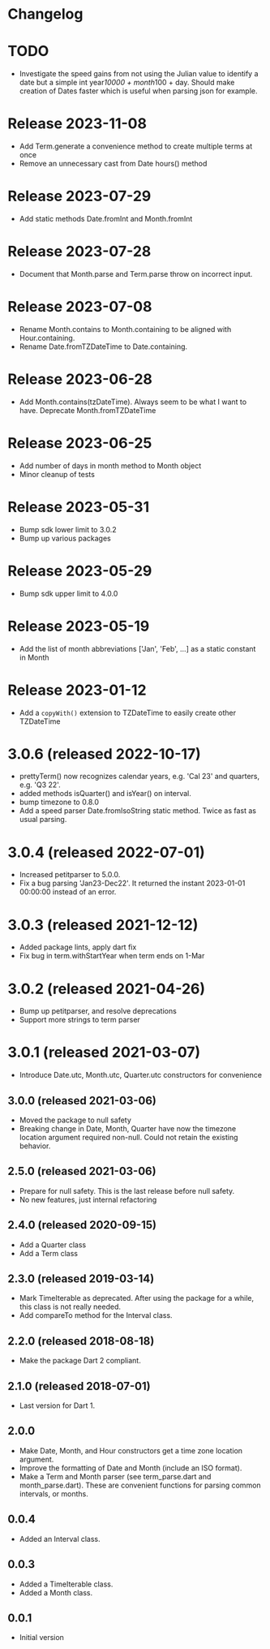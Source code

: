 # Changelog

# TODO
- Investigate the speed gains from not using the Julian value to identify a date 
  but a simple int year*10000 + month*100 + day.  Should make creation of Dates 
  faster which is useful when parsing json for example. 

# Release 2023-11-08
- Add Term.generate a convenience method to create multiple terms at once
- Remove an unnecessary cast from Date hours() method 

# Release 2023-07-29
- Add static methods Date.fromInt and Month.fromInt

# Release 2023-07-28
- Document that Month.parse and Term.parse throw on incorrect input.

# Release 2023-07-08
- Rename Month.contains to Month.containing to be aligned with Hour.containing. 
- Rename Date.fromTZDateTime to Date.containing.

# Release 2023-06-28
- Add Month.contains(tzDateTime).  Always seem to be what I want to have.
  Deprecate Month.fromTZDateTime

# Release 2023-06-25
- Add number of days in month method to Month object
- Minor cleanup of tests

# Release 2023-05-31
- Bump sdk lower limit to 3.0.2
- Bump up various packages

# Release 2023-05-29
- Bump sdk upper limit to 4.0.0

# Release 2023-05-19
- Add the list of month abbreviations ['Jan', 'Feb', ...] as a static constant in Month

# Release 2023-01-12
- Add a `copyWith()` extension to TZDateTime to easily create other TZDateTime 

# 3.0.6 (released 2022-10-17)
- prettyTerm() now recognizes calendar years, e.g. 'Cal 23' and quarters, 
  e.g. 'Q3 22'. 
- added methods isQuarter() and isYear() on interval.
- bump timezone to 0.8.0
- Add a speed parser Date.fromIsoString static method.  Twice as fast as usual parsing.

# 3.0.4 (released 2022-07-01)
- Increased petitparser to 5.0.0.  
- Fix a bug parsing 'Jan23-Dec22'.  It returned the instant 2023-01-01 00:00:00 
  instead of an error.

# 3.0.3 (released 2021-12-12)
- Added package lints, apply dart fix
- Fix bug in term.withStartYear when term ends on 1-Mar

# 3.0.2 (released 2021-04-26)
- Bump up petitparser, and resolve deprecations
- Support more strings to term parser  

# 3.0.1 (released 2021-03-07)
- Introduce Date.utc, Month.utc, Quarter.utc constructors for convenience

## 3.0.0 (released 2021-03-06)
- Moved the package to null safety
- Breaking change in Date, Month, Quarter have now the timezone location 
  argument required non-null.  Could not retain the existing behavior. 

## 2.5.0 (released 2021-03-06)
- Prepare for null safety.  This is the last 
release before null safety.
- No new features, just internal refactoring  

## 2.4.0 (released 2020-09-15)
- Add a Quarter class
- Add a Term class

## 2.3.0 (released 2019-03-14)
- Mark TimeIterable as deprecated.  After using the package for a 
while, this class is not really needed.  
 - Add compareTo method for the Interval class.  

## 2.2.0 (released 2018-08-18)
- Make the package Dart 2 compliant.

## 2.1.0 (released 2018-07-01)
- Last version for Dart 1.
 
## 2.0.0
- Make Date, Month, and Hour constructors get a time zone location argument.   
- Improve the formatting of Date and Month (include an ISO format). 
- Make a Term and Month parser (see term_parse.dart and month_parse.dart).  These are 
convenient functions for parsing common intervals, or months.  
 
## 0.0.4
- Added an Interval class.

## 0.0.3
- Added a TimeIterable class.
- Added a Month class.

## 0.0.1
- Initial version
